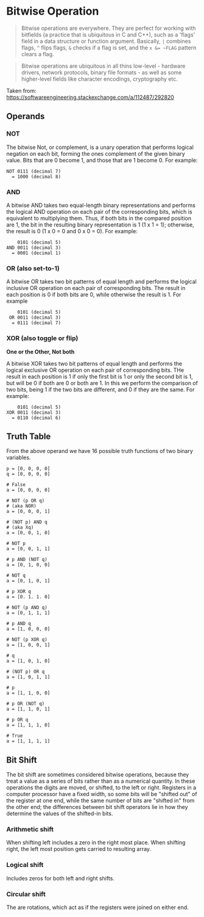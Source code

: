 # Bitwise Operation

>Bitwise operations are everywhere. They are perfect for working
with bitfields (a practice that is ubiquitous in C and C++), such
as a 'flags' field in a data structure or function argument.
Basically, `|` combines flags, `^` flips flags, `&` checks if a
flag is set, and the `x &= ~FLAG` pattern clears a flag.

>Bitwise operations are ubiquitous in all thins low-level -
hardware drivers, network protocols, binary file formats - as well
as some higher-level fields like character encodings, cryptography
etc.

Taken from: https://softwareengineering.stackexchange.com/a/112487/292820

## Operands

### NOT

The bitwise Not, or complement, is a unary operation that performs
logical negation on each bit, forming the ones complement of the given
binary value. Bits that are 0 become 1, and those that are 1 become 0.
For example:

```
NOT 0111 (decimal 7)
  = 1000 (decimal 8)
```

### AND

A bitwise AND takes two equal-length binary representations and
performs the logical AND operation on each pair of the corresponding
bits, which is equivalent to multiplying them. Thus, if both bits in
the compared position are 1, the bit in the resulting binary
representation is 1 (1 x 1 = 1); otherwise, the result is 0
(1 x 0 = 0 and 0 x 0 = 0). For example:

```
    0101 (decimal 5)
AND 0011 (decimal 3)
  = 0001 (decimal 1)
```

### OR (also set-to-1)

A bitwise OR takes two bit patterns of equal length and performs the
logical inclusive OR operation on each pair of corresponding bits. The
result in each position is 0 if both bits are 0, while otherwise the
result is 1. For example

```
    0101 (decimal 5)
 OR 0011 (decimal 3)
  = 0111 (decimal 7)
```

### XOR (also toggle or flip)

**One or the Other, Not both**

A bitwise XOR takes two bit patterns of equal length and performs the
logical exclusive OR operation on each pair of corresponding bits. THe
result in each position is 1 if only the first bit is 1 or only the
second bit is 1, but will be 0 if both are 0 or both are 1. In this we
perform the comparison of two bits, being 1 if the two bits are
different, and 0 if they are the same. For example:

```
    0101 (decimal 5)
XOR 0011 (decimal 3)
  = 0110 (decimal 6)
```

## Truth Table

From the above operand we have 16 possible truth functions of two
binary variables.

```
p = [0, 0, 0, 0]
q = [0, 0, 0, 0]

# False
a = [0, 0, 0, 0]

# NOT (p OR q)
# (aka NOR)
a = [0, 0, 0, 1]

# (NOT p) AND q
# (aka Xq)
a = [0, 0, 1, 0]

# NOT p
a = [0, 0, 1, 1]

# p AND (NOT q)
a = [0, 1, 0, 0]

# NOT q
a = [0, 1, 0, 1]

# p XOR q
a = [0. 1. 1. 0]

# NOT (p AND q)
a = [0, 1, 1, 1]

# p AND q
a = [1, 0, 0, 0]

# NOT (p XOR q)
a = [1, 0, 0, 1]

# q
a = [1, 0, 1, 0]

# (NOT p) OR q
a = [1, 0, 1, 1]

# p
a = [1, 1, 0, 0]

# p OR (NOT q)
a = [1, 1, 0, 1]

# p OR q
a = [1, 1, 1, 0]

# True
a = [1, 1, 1, 1]
```

## Bit Shift

The bit shift are sometimes considered bitwise operations, because
they treat a value as a series of bits rather than as a numerical
quantity. In these operations the digits are moved, or shifted, to the
left or right. Registers in a computer processor have a fixed width,
so some bits will be "shifted out" of the register at one end, while
the same number of bits are "shifted in" from the other end; the
differences between bit shift operators lie in how they determine the
values of the shifted-in bits.

### Arithmetic shift

When shifting left includes a zero in the right most place.
When shifting right, the left most position gets carried to resulting
array.

### Logical shift

Includes zeros for both left and right shifts.

### Circular shift

The are rotations, which act as if the registers were joined on either
end.
